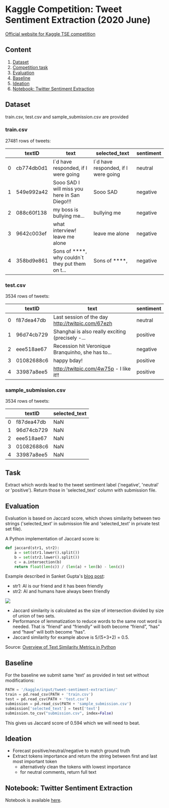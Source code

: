 # Kaggle Competition: Tweet Sentiment Extraction (2020 June)

[Official website for Kaggle TSE competition](https://www.kaggle.com/c/tweet-sentiment-extraction)

## Content

1. [Dataset](#dataset)
2. [Competition task](#task)
3. [Evaluation](#evaluation)
4. [Baseline](#baseline)
5. [Ideation](#ideation)
6. [Notebook: Twitter Sentiment Extraction](https://github.com/povilaspy/tweet_sentiment_extraction_kaggle/blob/master/kaggle_twitter_sentiment_extraction.ipynb)

## Dataset

train.csv, test.csv and sample_submission.csv are provided

### train.csv

27481 rows of tweets:

|   | textID  |  text |  selected_text | sentiment  |
|---|---|---|---|---|
| 0  | cb774db0d1  |  I\`d have responded, if I were going | I\`d have responded, if I were going  | neutral  |
| 1  | 549e992a42  | Sooo SAD I will miss you here in San Diego!!!  | Sooo SAD  | negative  |
| 2  | 088c60f138  | my boss is bullying me...  | bullying me	  | negative  |
| 3  | 9642c003ef  | what interview! leave me alone  | leave me alone		  | negative  |
| 4  | 358bd9e861  | Sons of ****, why couldn\`t they put them on t...  | Sons of ****, | negative  |

### test.csv

3534 rows of tweets:

|   | textID  |  text | sentiment  |
|---|---|---|---|
| 0  | f87dea47db  |  Last session of the day http://twitpic.com/67ezh | neutral  |
| 1  | 96d74cb729  | Shanghai is also really exciting (precisely -...  | positive  |
| 2  | eee518ae67  | Recession hit Veronique Branquinho, she has to... | negative  |
| 3  | 01082688c6  | happy bday!	 | positive |
| 4  | 33987a8ee5 | http://twitpic.com/4w75p - I like it!! | positive |

### sample_submission.csv

3534 rows of tweets:

|   | textID  |  selected_text |
|---|---|---|
| 0  | f87dea47db  |  NaN |
| 1  | 96d74cb729  |  NaN |
| 2  | eee518ae67  |  NaN |
| 3  | 01082688c6  |  NaN |
| 4  | 33987a8ee5 |  NaN |

## Task
Extract which words lead to the tweet sentiment label ('negative', 'neutral' or 'positive'). Return those in 'selected_text' column with submission file.

## Evaluation

Evaluation is based on Jaccard score, which shows similarity between two strings ('selected_text' in submission file and 'selected_text' in private test set file).

A Python implementation of Jaccard score is:

```python
def jaccard(str1, str2): 
    a = set(str1.lower().split()) 
    b = set(str2.lower().split())
    c = a.intersection(b)
    return float(len(c)) / (len(a) + len(b) - len(c))
```

Example described in Sanket Gupta's [blog post](https://towardsdatascience.com/overview-of-text-similarity-metrics-3397c4601f50):

* str1: AI is our friend and it has been friendly
* str2: AI and humans have always been friendly

<img src="https://miro.medium.com/max/926/1*u2ZZPh5er5YbmOg7k-s0-A.png">

* Jaccard similarity is calculated as the size of intersection divided by size of union of two sets.
* Performance of lemmatization to reduce words to the same root word is needed. That is “friend” and “friendly” will both become “friend”, “has” and “have” will both become “has”.
* Jaccard similarity for example above is 5/(5+3+2) = 0.5.

Source: [Overview of Text Similarity Metrics in Python](https://towardsdatascience.com/overview-of-text-similarity-metrics-3397c4601f50)

## Baseline

For the baseline we submit same 'text' as provided in test set without modifications:

```python
PATH = '/kaggle/input/tweet-sentiment-extraction/'
train = pd.read_csv(PATH + 'train.csv')
test = pd.read_csv(PATH + 'test.csv')
submission = pd.read_csv(PATH + 'sample_submission.csv')
submission['selected_text'] = test['text']
submission.to_csv("submission.csv", index=False)
```

This gives us Jaccard score of 0.594 which we will need to beat.

## Ideation

* Forecast positive/neutral/negative to match ground truth
* Extract tokens importance and return the string between first and last most important token
    * alternatively clean the tokens with lowest importance
    * for neutral comments, return full text

## Notebook: Twitter Sentiment Extraction

Notebook is available [here](https://github.com/povilaspy/tweet_sentiment_extraction_kaggle/blob/master/kaggle_twitter_sentiment_extraction.ipynb).
